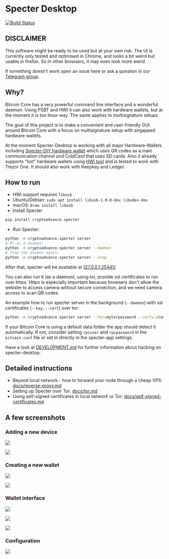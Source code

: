 # Specter Desktop

[![Build Status](https://travis-ci.org/cryptoadvance/specter-desktop.svg?branch=master)](https://travis-ci.org/cryptoadvance/specter-desktop)

## DISCLAIMER

This software might be ready to be used but at your own risk. The UI is currently only tested and optimised in Chrome, and looks a bit weird but usable in firefox. So in other browsers, it may even look more weird.

If something doesn't work open an issue here or ask a question in our [Telegram group](https://t.me/spectersupport).

## Why?

Bitcoin Core has a very powerful command line interface and a wonderful daemon. Using PSBT and HWI it can also work with hardware wallets, but at the moment it is too linux-way. The same applies to multisignature setups. 

The goal of this project is to make a convenient and user-friendly GUI around Bitcoin Core with a focus on multisignature setup with airgapped hardware wallets.

At the moment Specter-Desktop is working with all major Hardware-Wallets including [Specter-DIY hardware wallet](https://github.com/cryptoadvance/specter-diy) which uses QR codes as a main communication channel and ColdCard that uses SD cards. Also it already supports "hot" hardware wallets using [HWI tool](https://github.com/bitcoin-core/HWI) and is tested to work with Trezor One. It should also work with Keepkey and Ledger.

## How to run
* HWI support requires `libusb` 
 * Ubuntu/Debian: `sudo apt install libusb-1.0-0-dev libudev-dev`
 * macOS: `brew install libusb`
* Install Specter
```sh
pip install cryptoadvance.specter
```
* Run Specter:
```sh
python -m cryptoadvance.specter server 
# Or as a deamon:
python -m cryptoadvance.specter server --daemon
# Stop the daemon again:
python -m cryptoadvance.specter server --stop
```

After that, specter will be available at [127.0.0.1:25441/](127.0.0.1:25441/).

You can also run it (as a daemon), using tor, provide ssl certificates to run over https. Https is especially important because browsers don't allow the website to access camera without secure connection, and we need camera access to scan QR codes.

An example how to run specter server in the background (`--daemon`) with ssl certificates (`--key`, `--cert`) over tor:

```sh
python -m cryptoadvance.specter server --tor=mytorpassword --cert=./cert.pem --key=./key.pem --daemon
```

If your Bitcoin Core is using a default data folder the app should detect it automatically. If not, consider setting `rpcuser` and `rpcpassword` in the `bitcoin.conf` file or set in directly in the specter-app settings.

Have a look at [DEVELOPMENT.md](https://github.com/cryptoadvance/specter-desktop/blob/master/DEVELOPMENT.md) for further information about hacking on specter-desktop.

## Detailed instructions

- Beyond local network - how to forward your node through a cheap VPS: [docs/reverse-proxy.md](docs/reverse-proxy.md)
- Setting up Specter over Tor: [docs/tor.md](docs/tor.md)
- Using self-signed certificates in local network or Tor: [docs/self-signed-certificates.md](docs/self-signed-certificates.md)

## A few screenshots

### Adding a new device

![](screenshots/devices.jpg)

![](screenshots/device_keys.jpg)

### Creating a new wallet

![](screenshots/wallets.jpg)

![](screenshots/new_multisig.jpg)

### Wallet interface

![](screenshots/transactions.jpg)

![](screenshots/receive.jpg)

![](screenshots/send.jpg)

### Configuration

![](screenshots/bitcoin-rpc.jpg)

